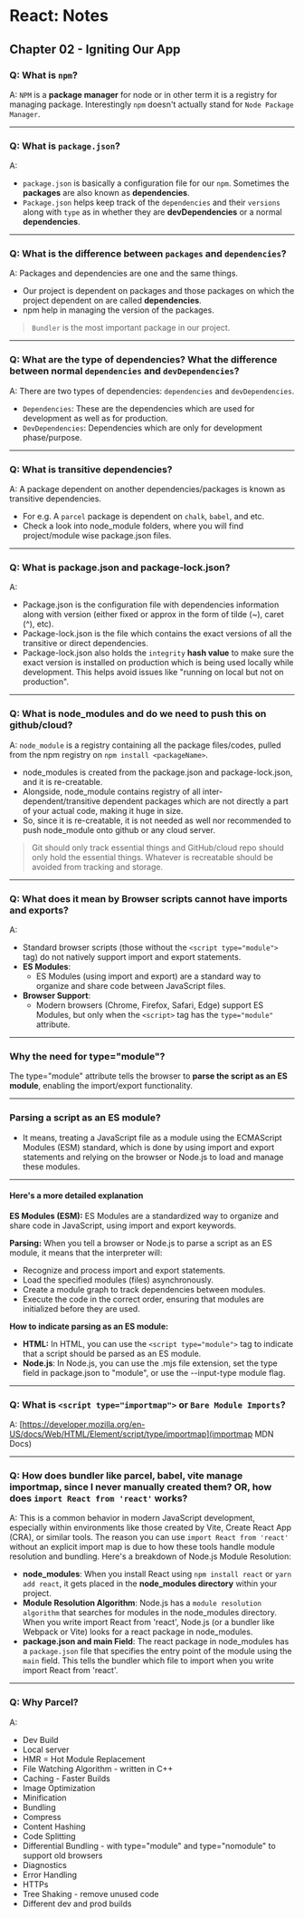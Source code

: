 # React: Notes

## Chapter 02 - Igniting Our App

### Q: What is `npm`?

A: `NPM` is a **package manager** for node or in other term it is a registry for managing package. Interestingly `npm` doesn't actually stand for `Node Package Manager`.

---

### Q: What is `package.json`?

A:

- `package.json` is basically a configuration file for our `npm`. Sometimes the **packages** are also known as **dependencies**.
- `Package.json` helps keep track of the `dependencies` and their `versions` along with `type` as in whether they are **devDependencies** or a normal **dependencies**.

---

### Q: What is the difference between `packages` and `dependencies`?

A: Packages and dependencies are one and the same things.

- Our project is dependent on packages and those packages on which the project dependent on are called **dependencies**.
- npm help in managing the version of the packages.

> `Bundler` is the most important package in our project.

---

### Q: What are the type of dependencies? What the difference between normal `dependencies` and `devDependencies`?

A: There are two types of dependencies: `dependencies` and `devDependencies`.

- `Dependencies`: These are the dependencies which are used for development as well as for production.
- `DevDependencies`: Dependencies which are only for development phase/purpose.

---

### Q: What is transitive dependencies?

A: A package dependent on another dependencies/packages is known as transitive dependencies.

- For e.g. A `parcel` package is dependent on `chalk`, `babel`, and etc.
- Check a look into node_module folders, where you will find project/module wise package.json files.

---

### Q: What is package.json and package-lock.json?

A:

- Package.json is the configuration file with dependencies information along with version (either fixed or approx in the form of tilde (~), caret (^), etc).
- Package-lock.json is the file which contains the exact versions of all the transitive or direct dependencies.
- Package-lock.json also holds the `integrity` **hash value** to make sure the exact version is installed on production which is being used locally while development.
  This helps avoid issues like "running on local but not on production".

---

### Q: What is node_modules and do we need to push this on github/cloud?

A: `node_module` is a registry containing all the package files/codes, pulled from the npm registry on `npm install <packageName>`.

- node_modules is created from the package.json and package-lock.json, and it is re-creatable.
- Alongside, node_module contains registry of all inter-dependent/transitive dependent packages which are not directly a part of your actual code, making it huge in size.
- So, since it is re-creatable, it is not needed as well nor recommended to push node_module onto github or any cloud server.

> Git should only track essential things and GitHub/cloud repo should only hold the essential things. Whatever is recreatable should be avoided from tracking and storage.

---

### Q: What does it mean by Browser scripts cannot have imports and exports?

A:

- Standard browser scripts (those without the `<script type="module">` tag) do not natively support import and export statements.
- **ES Modules**:
  - ES Modules (using import and export) are a standard way to organize and share code between JavaScript files.
- **Browser Support**:
  - Modern browsers (Chrome, Firefox, Safari, Edge) support ES Modules, but only when the `<script>` tag has the `type="module"` attribute.

---

### Why the need for type="module"?

The type="module" attribute tells the browser to **parse the script as an ES module**, enabling the import/export functionality.

---

### Parsing a script as an ES module?

- It means, treating a JavaScript file as a module using the ECMAScript Modules (ESM) standard, which is done by using import and export statements and relying on the browser or Node.js to load and manage these modules.

---

#### Here's a more detailed explanation

**ES Modules (ESM):** ES Modules are a standardized way to organize and share code in JavaScript, using import and export keywords.

**Parsing:** When you tell a browser or Node.js to parse a script as an ES module, it means that the interpreter will:

- Recognize and process import and export statements.
- Load the specified modules (files) asynchronously.
- Create a module graph to track dependencies between modules.
- Execute the code in the correct order, ensuring that modules are initialized before they are used.

**How to indicate parsing as an ES module:**

- **HTML:** In HTML, you can use the `<script type="module">` tag to indicate that a script should be parsed as an ES module.
- **Node.js**: In Node.js, you can use the .mjs file extension, set the type field in package.json to "module", or use the --input-type module flag.

---

### Q: What is `<script type="importmap">` or `Bare Module Imports`?

A: [https://developer.mozilla.org/en-US/docs/Web/HTML/Element/script/type/importmap](importmap MDN Docs)

---

### Q: How does bundler like parcel, babel, vite manage importmap, since I never manually created them? OR, how does `import React from 'react'` works?

A:
This is a common behavior in modern JavaScript development, especially within environments like those created by Vite, Create React App (CRA), or similar tools.
The reason you can use `import React from 'react'` without an explicit import map is due to how these tools handle module resolution and bundling.
Here's a breakdown of Node.js Module Resolution:

- **node_modules**: When you install React using `npm install react` or `yarn add react`, it gets placed in the **node_modules directory** within your project.
- **Module Resolution Algorithm**: Node.js has a `module resolution algorithm` that searches for modules in the node_modules directory. When you write import React from 'react', Node.js (or a bundler like Webpack or Vite) looks for a react package in node_modules.
- **package.json and main Field**: The react package in node_modules has a `package.json` file that specifies the entry point of the module using the `main` field. This tells the bundler which file to import when you write import React from 'react'.

---

### Q: Why Parcel?

A:

- Dev Build
- Local server
- HMR = Hot Module Replacement
- File Watching Algorithm - written in C++
- Caching - Faster Builds
- Image Optimization
- Minification
- Bundling
- Compress
- Content Hashing
- Code Splitting
- Differential Bundling - with type="module" and type="nomodule" to support old browsers
- Diagnostics
- Error Handling
- HTTPs
- Tree Shaking - remove unused code
- Different dev and prod builds
